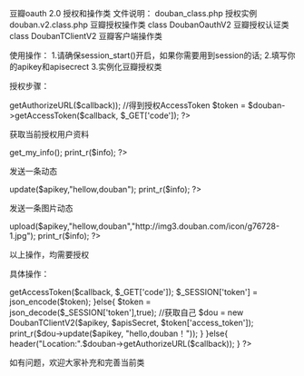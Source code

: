 豆瓣oauth 2.0 授权和操作类
文件说明：
	douban_class.php 授权实例
	douban.v2.class.php 豆瓣授权操作类
		class DoubanOauthV2 豆瓣授权认证类
		class DoubanTClientV2 豆瓣客户端操作类

使用操作：
1.请确保session_start()开启，如果你需要用到session的话;
2.填写你的apikey和apisecrect
3.实例化豆瓣授权类

授权步骤：
<?php
	$douban = new DoubanOauthV2($apikey, $apisSecret);
	//跳转到授权地址
	header("Location:".$douban->getAuthorizeURL($callback));
	//得到授权AccessToken
	$token = $douban->getAccessToken($callback, $_GET['code']);
?>
获取当前授权用户资料
<?php
	$dou = new DoubanTClientV2($apikey, $apisSecret, $token['access_token']);
	$info = $dou->get_my_info();
	print_r($info);
?>
发送一条动态
<?php
	$dou = new DoubanTClientV2($apikey, $apisSecret, $token['access_token']);
	$info = $dou->update($apikey,"hellow,douban");
	print_r($info);
?>
发送一条图片动态
<?php
	$dou = new DoubanTClientV2($apikey, $apisSecret, $token['access_token']);
	$info = $dou->upload($apikey,"hellow,douban","http://img3.douban.com/icon/g76728-1.jpg");
	print_r($info);
?>
以上操作，均需要授权

具体操作：
<?php
session_start();
header("Content-type:text/html;charset=utf-8");
require_once("douban.v2.class.php");
    //私有化变量
$apikey = ""; //你的豆瓣API KEY
$apisSecret = ""; //你的豆瓣 API KEY_SECRET
$callback = "http://127.0.0.1:8085/douban_class.php"; //你的豆瓣回调地址
$douban = new DoubanOauthV2($apikey, $apisSecret);
if($_GET['code']){
	if(!$_SESSION['token']){
		$token = $douban->getAccessToken($callback, $_GET['code']);
		$_SESSION['token'] = json_encode($token);
	}else{
		$token = json_decode($_SESSION['token'],true);
		//获取自己
		$dou = new DoubanTClientV2($apikey, $apisSecret, $token['access_token']);
		print_r($dou->update($apikey, "hello,douban！"));
	} 
}else{
	header("Location:".$douban->getAuthorizeURL($callback));
}
?>

如有问题，欢迎大家补充和完善当前类
